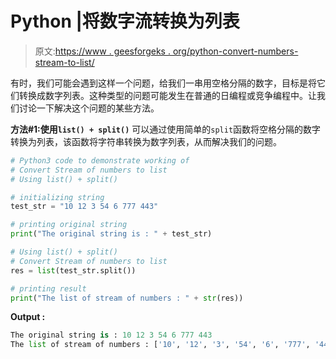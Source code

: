 # Python |将数字流转换为列表

> 原文:[https://www . geesforgeks . org/python-convert-numbers-stream-to-list/](https://www.geeksforgeeks.org/python-convert-stream-of-numbers-to-list/)

有时，我们可能会遇到这样一个问题，给我们一串用空格分隔的数字，目标是将它们转换成数字列表。这种类型的问题可能发生在普通的日编程或竞争编程中。让我们讨论一下解决这个问题的某些方法。

**方法#1:使用`list() + split()`**
可以通过使用简单的`split`函数将空格分隔的数字转换为列表，该函数将字符串转换为数字列表，从而解决我们的问题。

```py
# Python3 code to demonstrate working of
# Convert Stream of numbers to list
# Using list() + split()

# initializing string 
test_str = "10 12 3 54 6 777 443"

# printing original string 
print("The original string is : " + test_str)

# Using list() + split()
# Convert Stream of numbers to list
res = list(test_str.split())

# printing result 
print("The list of stream of numbers : " + str(res))
```

**Output :**

```py
The original string is : 10 12 3 54 6 777 443
The list of stream of numbers : ['10', '12', '3', '54', '6', '777', '443']

```